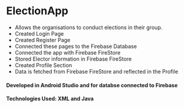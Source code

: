 # ElectionApp
- Allows the organisations to conduct elections in their group.
- Created Login Page
- Created Register Page
- Connected these pages to the Firebase Database
- Connected the app with Firebase FireStore
- Stored Elector information in Firebase FireStore
- Created Profile Section
- Data is fetched from Firebase FireStore and reflected in the Profile

#### Developed in Android Studio and for databse connected to Firebase
#### Technologies Used: XML and Java
